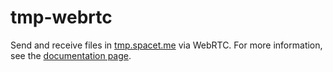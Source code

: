 # tmp-webrtc

Send and receive files in [tmp.spacet.me](https://tmp.spacet.me/) via WebRTC. For more information, see the [documentation page](https://tmp-docs.spacet.me/tmp-webrtc.html).
